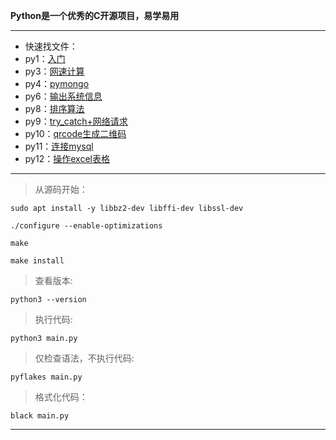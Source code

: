 **Python是一个优秀的C开源项目，易学易用**
*****
- 快速找文件：
- py1：[入门](https://github.com/foreverlz1111/mymy_python/blob/master/py1/py1.py)
- py3：[网速计算](https://github.com/foreverlz1111/mymy_python/blob/master/py3/main.py)
- py4：[pymongo](https://github.com/foreverlz1111/mymy_python/blob/master/py4/main.py)
- py6：[输出系统信息](https://github.com/foreverlz1111/mymy_python/blob/master/py6/main.py)
- py8：[排序算法](https://github.com/foreverlz1111/mymy_python/blob/master/py8/main.py)
- py9：[try_catch+网络请求](https://github.com/foreverlz1111/mymy_python/blob/master/py9/main.py)
- py10：[qrcode生成二维码](https://github.com/foreverlz1111/mymy_python/blob/master/py10/main.py)
- py11：[连接mysql](https://github.com/foreverlz1111/project_c/blob/main/city.py)
- py12：[操作excel表格](https://github.com/foreverlz1111/mymy_python/blob/master/py12/main.py)
*****
> 从源码开始：

   ```
   sudo apt install -y libbz2-dev libffi-dev libssl-dev
   ```

   ```
   ./configure --enable-optimizations
   ```

   ```
   make
   ```

   ```
   make install
   ```

> 查看版本:

   ```
   python3 --version
   ```

> 执行代码:

   ```
   python3 main.py
   ```

> 仅检查语法，不执行代码:

   ```
   pyflakes main.py
   ```
   
> 格式化代码：

   ```
   black main.py
   ```
	
*****
